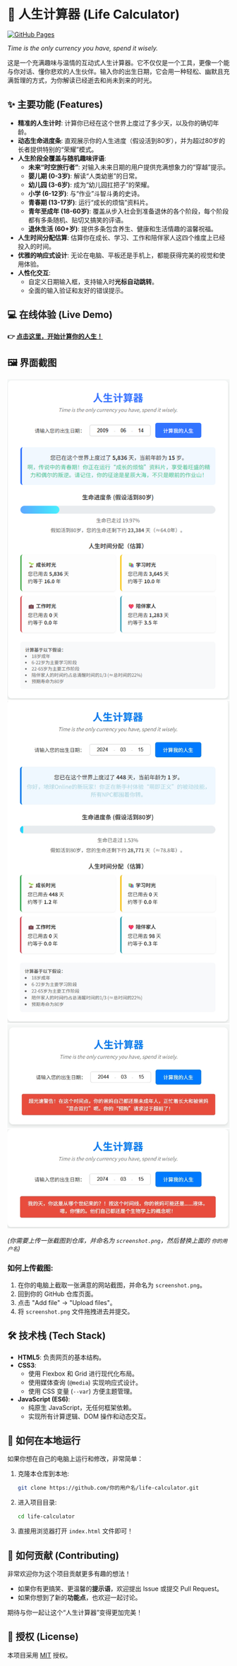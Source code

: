 # 🌟 人生计算器 (Life Calculator)

[![GitHub Pages](https://img.shields.io/badge/GitHub%20Pages-Live%20Demo-brightgreen)](https://dean170913.github.io/life-calculator/)

*Time is the only currency you have, spend it wisely.*

这是一个充满趣味与温情的互动式人生计算器。它不仅仅是一个工具，更像一个能与你对话、懂你悲欢的人生伙伴。输入你的出生日期，它会用一种轻松、幽默且充满哲理的方式，为你解读已经逝去和尚未到来的时光。

## ✨ 主要功能 (Features)

*   **精准的人生计时**: 计算你已经在这个世界上度过了多少天，以及你的确切年龄。
*   **动态生命进度条**: 直观展示你的人生进度（假设活到80岁），并为超过80岁的长者提供特别的“荣耀”模式。
*   **人生阶段全覆盖与随机趣味评语**:
    *   **未来“时空旅行者”**: 对输入未来日期的用户提供充满想象力的“穿越”提示。
    *   **婴儿期 (0-3岁)**: 解读“人类幼崽”的日常。
    *   **幼儿园 (3-6岁)**: 成为“幼儿园扛把子”的荣耀。
    *   **小学 (6-12岁)**: 与“作业”斗智斗勇的史诗。
    *   **青春期 (13-17岁)**: 运行“成长的烦恼”资料片。
    *   **青年至成年 (18-60岁)**: 覆盖从步入社会到准备退休的各个阶段，每个阶段都有多条随机、贴切又搞笑的评语。
    *   **退休生活 (60+岁)**: 提供多条包含养生、健康和生活情趣的温馨祝福。
*   **人生时间分配估算**: 估算你在成长、学习、工作和陪伴家人这四个维度上已经投入的时间。
*   **优雅的响应式设计**: 无论在电脑、平板还是手机上，都能获得完美的视觉和使用体验。
*   **人性化交互**:
    *   自定义日期输入框，支持输入时**光标自动跳转**。
    *   全面的输入验证和友好的错误提示。

## 💻 在线体验 (Live Demo)

**👉 [点击这里，开始计算你的人生！](https://dean170913.github.io/life-calculator/)**


## 🖼️ 界面截图

![人生计算器截图](https://raw.githubusercontent.com/dean170913/life-calculator/main/screenshot.png)
![人生计算器截图](https://raw.githubusercontent.com/dean170913/life-calculator/main/screenshot2.png)
![人生计算器截图](https://raw.githubusercontent.com/dean170913/life-calculator/main/screenshot3.png)
![人生计算器截图](https://raw.githubusercontent.com/dean170913/life-calculator/main/screenshot4.png)

*(你需要上传一张截图到仓库，并命名为 `screenshot.png`，然后替换上面的 `你的用户名`)*

### 如何上传截图:
1. 在你的电脑上截取一张满意的网站截图，并命名为 `screenshot.png`。
2. 回到你的 GitHub 仓库页面。
3. 点击 "Add file" -> "Upload files"。
4. 将 `screenshot.png` 文件拖拽进去并提交。

## 🛠️ 技术栈 (Tech Stack)

*   **HTML5**: 负责网页的基本结构。
*   **CSS3**:
    *   使用 Flexbox 和 Grid 进行现代化布局。
    *   使用媒体查询 (`@media`) 实现响应式设计。
    *   使用 CSS 变量 (`--var`) 方便主题管理。
*   **JavaScript (ES6)**:
    *   纯原生 JavaScript，无任何框架依赖。
    *   实现所有计算逻辑、DOM 操作和动态交互。

## 🚀 如何在本地运行

如果你想在自己的电脑上运行和修改，非常简单：

1.  克隆本仓库到本地:
    ```bash
    git clone https://github.com/你的用户名/life-calculator.git
    ```
2.  进入项目目录:
    ```bash
    cd life-calculator
    ```
3.  直接用浏览器打开 `index.html` 文件即可！

## 🤝 如何贡献 (Contributing)

非常欢迎你为这个项目贡献更多有趣的想法！

*   如果你有更搞笑、更温馨的**提示语**，欢迎提出 Issue 或提交 Pull Request。
*   如果你想到了新的**功能点**，也欢迎一起讨论。

期待与你一起让这个“人生计算器”变得更加完美！

## 📄 授权 (License)

本项目采用 [MIT](https://opensource.org/licenses/MIT) 授权。
